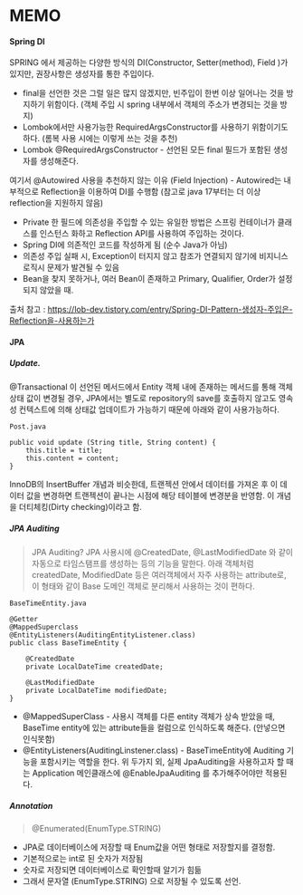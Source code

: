 # MEMO

#### Spring DI
SPRING 에서 제공하는 다양한 방식의 DI(Constructor, Setter(method), Field )가 있지만, 권장사항은 생성자를 통한 주입이다. 
- final을 선언한 것은 그럴 일은 많지 않겠지만, 빈주입이 한번 이상 일어나는 것을 방지하기 위함이다. (객체 주입 시 spring 내부에서 객체의 주소가 변경되는 것을 방지)
- Lombok에서만 사용가능한 RequiredArgsConstructor를 사용하기 위함이기도 하다. (롬복 사용 시에는 이렇게 쓰는 것을 추천)
- Lombok @RequiredArgsConstructor - 선언된 모든 final 필드가 포함된 생성자를 생성해준다.

여기서 @Autowired 사용을 추천하지 않는 이유 (Field Injection) - Autowired는 내부적으로 Reflection을 이용하여 DI를 수행함
(참고로 java 17부터는 더 이상 reflection을 지원하지 않음)
   - Private 한 필드에 의존성을 주입할 수 있는 유일한 방법은 스프링 컨테이너가 클래스를 인스턴스 화하고 Reflection API를 사용하여 주입하는 것이다.
   - Spring DI에 의존적인 코드를 작성하게 됨 (순수 Java가 아님)
   - 의존성 주입 실패 시, Exception이 터지지 않고 참조가 연결되지 않기에 비지니스 로직시 문제가 발견될 수 있음
   - Bean을 찾지 못하거나, 여러 Bean이 존재하고 Primary, Qualifier, Order가 설정되지 않았을 때.

 출처 참고 : https://lob-dev.tistory.com/entry/Spring-DI-Pattern-생성자-주입은-Reflection을-사용하는가
 
 
 
#### JPA

##### Update.
@Transactional 이 선언된 메서드에서 Entity 객체 내에 존재하는 메서드를 통해 객체 상태 값이 변경될 경우, 
JPA에서는 별도로 repository의 save를 호출하지 않고도 영속성 컨텍스트에 의해 상태값 업데이트가 가능하기 때문에 아래와 같이 사용가능하다.
```
Post.java

public void update (String title, String content) {
	this.title = title;
	this.content = content;
}
```
InnoDB의 InsertBuffer 개념과 비슷한데, 트랜젝션 안에서 데이터를 가져온 후 이 데이터 값을 변경하면 트랜젝션이
끝나는 시점에 해당 테이블에 변경분을 반영함. 이 개념을 더티체킹(Dirty checking)이라고 함.


##### JPA Auditing 
> JPA Auditing? 
> JPA 사용시에 @CreatedDate, @LastModifiedDate 와 같이 자동으로 타임스탬프를 생성하는 등의 기능을 말한다.
> 아래 객체처럼 createdDate, ModifiedDate 등은 여러객체에서 자주 사용하는 attribute로,
> 이 형태와 같이 Base 도메인 객체로 분리해서 사용하는 것이 편하다.
```
BaseTimeEntity.java

@Getter
@MappedSuperclass
@EntityListeners(AuditingEntityListener.class)
public class BaseTimeEntity {

	@CreatedDate
	private LocalDateTime createdDate;

	@LastModifiedDate
	private LocalDateTime modifiedDate;
}
```
- @MappedSuperClass - 사용시 객체를 다른 entity 객체가 상속 받았을 때, BaseTime entity에 있는 attribute들을 컬럼으로 인식하도록 해준다. (안넣으면 인식못함)
- @EntityListeners(AuditingLinstener.class) - BaseTimeEntity에 Auditing 기능을 포함시키는 역할을 한다.
위 두가지 외, 실제 JpaAuditing을 사용하고자 할 때는 Application 메인클래스에 @EnableJpaAuditing 를 추가해주어야만 적용된다.

##### Annotation
> @Enumerated(EnumType.STRING)
* JPA로 데이터베이스에 저장할 때 Enum값을 어떤 형태로 저장할지를 결정함.
* 기본적으로는 int로 된 숫자가 저장됨
* 숫자로 저장되면 데이터베이스로 확인할때 알기가 힘듦
* 그래서 문자열 (EnumType.STRING) 으로 저장될 수 있도록 선언.